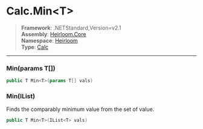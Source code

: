 # Calc.Min\<T>

> **Framework**: .NETStandard,Version=v2.1  
> **Assembly**: [Heirloom.Core][0]  
> **Namespace**: [Heirloom][0]  
> **Type**: [Calc][1]  

--------------------------------------------------------------------------------

### Min<T>(params T[])

```cs
public T Min<T>(params T[] vals)
```

### Min<T>(IList<T>)

Finds the comparably minimum value from the set of value.

```cs
public T Min<T>(IList<T> vals)
```

[0]: ..\Heirloom.Core.md
[1]: Heirloom.Calc.md
